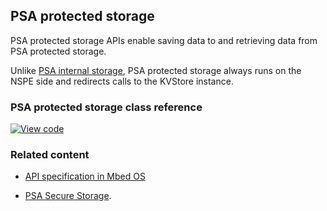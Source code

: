 ## PSA protected storage

PSA protected storage APIs enable saving data to and retrieving data from PSA protected storage.

Unlike [PSA internal storage](../apis/psa_internal_storage.html), PSA protected storage always runs on the NSPE side and redirects calls to the KVStore instance.

### PSA protected storage class reference

[![View code](https://www.mbed.com/embed/?type=library)](https://os.mbed.com/docs/development/mbed-os-api-doxy/protected__storage_8h.html)

### Related content

* [API specification in Mbed OS](../apis/storage.html)

* [PSA Secure Storage](https://pages.arm.com/PSA-APIs).
